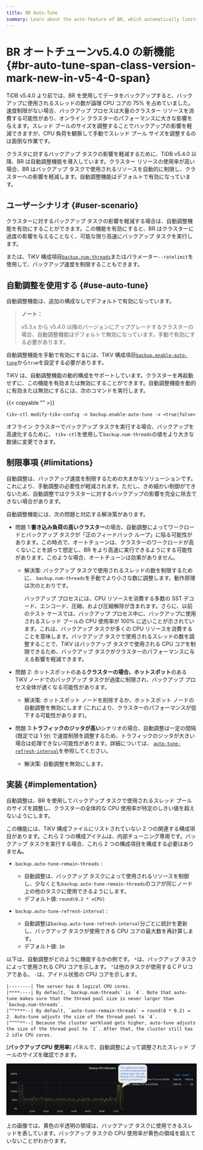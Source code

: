 ```yaml
---
title: BR Auto-Tune
summary: Learn about the auto-feature of BR, which automatically limits the resources used by backups to reduce the impact on the cluster in case of high cluster resource usage.
---
```


# BR オートチューン<span class="version-mark">v5.4.0 の新機能</span> {#br-auto-tune-span-class-version-mark-new-in-v5-4-0-span}

TiDB v5.4.0 より前では、BR を使用してデータをバックアップすると、バックアップに使用されるスレッドの数が論理 CPU コアの 75% を占めていました。速度制限がない場合、バックアップ プロセスは大量のクラスター リソースを消費する可能性があり、オンライン クラスターのパフォーマンスに大きな影響を与えます。スレッド プールのサイズを調整することでバックアップの影響を軽減できますが、CPU 負荷を観察して手動でスレッド プール サイズを調整するのは面倒な作業です。

クラスタに対するバックアップ タスクの影響を軽減するために、TiDB v5.4.0 以降、BR は自動調整機能を導入しています。クラスター リソースの使用率が高い場合、BR はバックアップ タスクで使用されるリソースを自動的に制限し、クラスターへの影響を軽減します。自動調整機能はデフォルトで有効になっています。

## ユーザーシナリオ {#user-scenario}

クラスターに対するバックアップ タスクの影響を軽減する場合は、自動調整機能を有効にすることができます。この機能を有効にすると、BR はクラスターに過度の影響を与えることなく、可能な限り高速にバックアップ タスクを実行します。

または、TiKV 構成項目[`backup.num-threads`](/tikv-configuration-file.md#num-threads-1)またはパラメーター`--ratelimit`を使用して、バックアップ速度を制限することもできます。

## 自動調整を使用する {#use-auto-tune}

自動調整機能は、追加の構成なしでデフォルトで有効になっています。

> **ノート：**
>
> v5.3.x から v5.4.0 以降のバージョンにアップグレードするクラスターの場合、自動調整機能はデフォルトで無効になっています。手動で有効にする必要があります。

自動調整機能を手動で有効にするには、TiKV 構成項目[`backup.enable-auto-tune`](/tikv-configuration-file.md#enable-auto-tune-new-in-v540)から`true`を設定する必要があります。

TiKV は、自動調整機能の動的構成をサポートしています。クラスターを再起動せずに、この機能を有効または無効にすることができます。自動調整機能を動的に有効または無効にするには、次のコマンドを実行します。

{{< copyable "" >}}

```shell
tikv-ctl modify-tikv-config -n backup.enable-auto-tune -v <true|false>
```

オフライン クラスターでバックアップ タスクを実行する場合、バックアップを高速化するために、 `tikv-ctl`を使用して`backup.num-threads`の値をより大きな数値に変更できます。

## 制限事項 {#limitations}

自動調整は、バックアップ速度を制限するための大まかなソリューションです。これにより、手動調整の必要性が軽減されます。ただし、きめ細かい制御ができないため、自動調整ではクラスターに対するバックアップの影響を完全に除去できない場合があります。

自動調整機能には、次の問題と対応する解決策があります。

-   問題 1:**書き込み負荷の高いクラスター**の場合、自動調整によってワークロードとバックアップ タスクが「正のフィードバック ループ」に陥る可能性があります。この時点で、オートチューンは、クラスターのワークロードが高くないことを誤って想定し、BR をより高速に実行できるようにする可能性があります。このような場合、オートチューンは効果がありません。

    -   解決策: バックアップ タスクで使用されるスレッドの数を制限するために、 `backup.num-threads`を手動でより小さな数に調整します。動作原理は次のとおりです。

        バックアップ プロセスには、CPU リソースを消費する多数の SST デコード、エンコード、圧縮、および圧縮解除が含まれます。さらに、以前のテスト ケースでは、バックアップ プロセス中に、バックアップに使用されるスレッド プールの CPU 使用率が 100% に近いことが示されています。これは、バックアップ タスクが多くの CPU リソースを消費することを意味します。バックアップ タスクで使用されるスレッドの数を調整することで、TiKV はバックアップ タスクで使用される CPU コアを制限できるため、バックアップ タスクがクラスターのパフォーマンスに与える影響を軽減できます。

-   問題 2: ホットスポットのある**クラスターの場合、ホットスポット**のある TiKV ノードでのバックアップ タスクが過度に制限され、バックアップ プロセス全体が遅くなる可能性があります。

    -   解決策: ホットスポット ノードを削除するか、ホットスポット ノードの自動調整を無効にします (これにより、クラスターのパフォーマンスが低下する可能性があります)。

-   問題 3:**トラフィックのジッタが高い**シナリオの場合、自動調整は一定の間隔 (既定では 1 分) で速度制限を調整するため、トラフィックのジッタが大きい場合は処理できない可能性があります。詳細については、 [`auto-tune-refresh-interval`](#implementation)を参照してください。

    -   解決策: 自動調整を無効にします。

## 実装 {#implementation}

自動調整は、BR を使用してバックアップ タスクで使用されるスレッド プールのサイズを調整し、クラスターの全体的な CPU 使用率が特定のしきい値を超えないようにします。

この機能には、TiKV 構成ファイルにリストされていない 2 つの関連する構成項目があります。これら 2 つの構成アイテムは、内部チューニング専用です。バックアップ タスクを実行する場合、これら 2 つの構成項目を構成する必要はありませ**ん**。

-   `backup.auto-tune-remain-threads` :

    -   自動調整は、バックアップ タスクによって使用されるリソースを制御し、少なくとも`backup.auto-tune-remain-threads`のコアが同じノード上の他のタスクに使用できるようにします。
    -   デフォルト値: `round(0.2 * vCPU)`

-   `backup.auto-tune-refresh-interval` :

    -   自動調整は`backup.auto-tune-refresh-interval`分ごとに統計を更新し、バックアップ タスクが使用できる CPU コアの最大数を再計算します。
    -   デフォルト値: `1m`

以下は、自動調整がどのように機能するかの例です。 `*`は、バックアップ タスクによって使用される CPU コアを示します。 `^`は他のタスクが使用するＣＰＵコアである。 `-`は、アイドル状態の CPU コアを示します。

```
|--------| The server has 8 logical CPU cores.
|****----| By default, `backup.num-threads` is `4`. Note that auto-tune makes sure that the thread pool size is never larger than `backup.num-threads`.
|^^****--| By default, `auto-tune-remain-threads` = round(8 * 0.2) = 2. Auto-tune adjusts the size of the thread pool to `4`.
|^^^^**--| Because the cluster workload gets higher, auto-tune adjusts the size of the thread pool to `2`. After that, the cluster still has 2 idle CPU cores.
```

[**バックアップ CPU 使用率**] パネルで、自動調整によって調整されたスレッド プールのサイズを確認できます。

![Grafana dashboard example of backup auto-tune metrics](/media/br/br-auto-throttle.png)

上の画像では、黄色の半透明の領域は、バックアップ タスクに使用できるスレッドを表しています。バックアップ タスクの CPU 使用率が黄色の領域を超えていないことがわかります。
